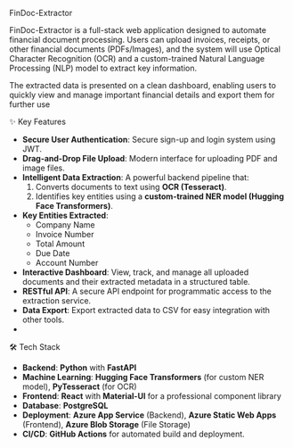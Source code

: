 FinDoc-Extractor

FinDoc-Extractor is a full-stack web application designed to automate financial document processing. Users can upload invoices, receipts, or other financial documents (PDFs/Images), and the system will use Optical Character Recognition (OCR) and a custom-trained Natural Language Processing (NLP) model to extract key information.

The extracted data is presented on a clean dashboard, enabling users to quickly view and manage important financial details and export them for further use

✨ Key Features

*   **Secure User Authentication**: Secure sign-up and login system using JWT.
*   **Drag-and-Drop File Upload**: Modern interface for uploading PDF and image files.
*   **Intelligent Data Extraction**: A powerful backend pipeline that:
    1.  Converts documents to text using **OCR (Tesseract)**.
    2.  Identifies key entities using a **custom-trained NER model (Hugging Face Transformers)**.
*   **Key Entities Extracted**:
    *   Company Name
    *   Invoice Number
    *   Total Amount
    *   Due Date
    *   Account Number
*   **Interactive Dashboard**: View, track, and manage all uploaded documents and their extracted metadata in a structured table.
*   **RESTful API**: A secure API endpoint for programmatic access to the extraction service.
*   **Data Export**: Export extracted data to CSV for easy integration with other tools.
*   
🛠️ Tech Stack

*   **Backend**: **Python** with **FastAPI**
*   **Machine Learning**: **Hugging Face Transformers** (for custom NER model), **PyTesseract** (for OCR)
*   **Frontend**: **React** with **Material-UI** for a professional component library
*   **Database**: **PostgreSQL**
*   **Deployment**: **Azure App Service** (Backend), **Azure Static Web Apps** (Frontend), **Azure Blob Storage** (File Storage)
*   **CI/CD**: **GitHub Actions** for automated build and deployment.
